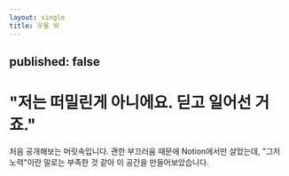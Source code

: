 ```yaml
---
layout: single
title: 우물 밖
---
```

published: false
---

# "저는 떠밀린게 아니에요. 딛고 일어선 거죠."
처음 공개해보는 머릿속입니다.
괜한 부끄러움 때문에 Notion에서만 살았는데, "그저 노력"이란 말로는 부족한 것 같아 이 공간을 만들어보았습니다.
